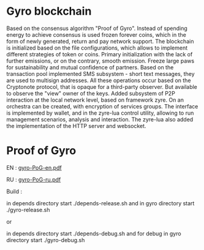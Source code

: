# Gyro blockchain
Based on the consensus algorithm "Proof of Gyro". Instead of spending energy to achieve consensus is used frozen forever coins, which in the form of newly generated, return and pay network support. The blockchain is initialized based on the file configurations, which allows to implement different strategies of token or coins. Primary initialization with the lack of further emissions, or on the contrary, smooth emission. Freeze large paws for sustainability and mutual confidence of partners. Based on the transaction pool implemented SMS subsystem - short text messages, they are used to multisign addresses. All these operations occur based on the Cryptonote protocol, that is opaque for a third-party observer. But available to observe the "view" owner of the keys. Added subsystem of P2P interaction at the local network level, based on framework zyre. On an orchestra can be created, with encryption of services groups. The interface is implemented by wallet, and in the zyre-lua control utility, allowing to run management scenarios, analysis and interaction. The zyre-lua also added the implementation of the HTTP server and websocket.

# Proof of Gyro

EN : [gyro-PoG-en.pdf](https://github.com/staroy/gyro/blob/main/gyro-PoG-en.pdf)

RU : [gyro-PoG-ru.pdf](https://github.com/staroy/gyro/blob/main/gyro-PoG-ru.pdf)

Build :

 in depends directory start ./depends-release.sh and in gyro directory start ./gyro-release.sh

or

 in depends directory start ./depends-debug.sh and for debug in gyro directory start ./gyro-debug.sh

